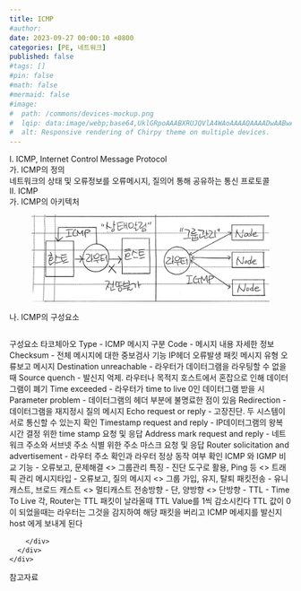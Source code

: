 ```yaml
---
title: ICMP
#author: 
date: 2023-09-27 00:00:10 +0800
categories: [PE, 네트워크]
published: false
#tags: []
#pin: false
#math: false
#mermaid: false
#image:
#  path: /commons/devices-mockup.png
#  lqip: data:image/webp;base64,UklGRpoAAABXRUJQVlA4WAoAAAAQAAAADwAABwAAQUxQSDIAAAARL0AmbZurmr57yyIiqE8oiG0bejIYEQTgqiDA9vqnsUSI6H+oAERp2HZ65qP/VIAWAFZQOCBCAAAA8AEAnQEqEAAIAAVAfCWkAALp8sF8rgRgAP7o9FDvMCkMde9PK7euH5M1m6VWoDXf2FkP3BqV0ZYbO6NA/VFIAAAA
#  alt: Responsive rendering of Chirpy theme on multiple devices.
---
```


<div class="post-wrap">
  <div class="para">
    <div class="para-title">
      I. ICMP, Internet Control Message Protocol
    </div>
    <div class="para-cntnt">
      <div class="para">
        <div class="para-title">
          가. ICMP의 정의
        </div>
        <div class="para-cntnt">
            네트워크의 상태 및 오류정보를 오류메시지, 질의어 통해 공유하는 통신 프로토콜
        </div>
      </div>
    </div>
  </div>
  
  <div class="para">
    <div class="para-title">
      II. ICMP
    </div>
    <div class="para-cntnt">
      <div class="para">
        <div class="para-title">
          가. ICMP의 아키텍처
        </div>
        <div class="para-cntnt">
          <figure class="post-figure">
            <img src="/assets/img/posts/ICMP.png" alt="ICMP">
<!--            <figcaption>Source: Unveiling the Metaverse: Exploring Emerging Trends, Multifaceted Perspectives, and Future Challenges</figcaption>-->
          </figure>
        </div>
      </div>
      <div class="para">
        <div class="para-title">
          나. ICMP의 구성요소
        </div>
        <div class="para-cntnt">
          <table class="post-table">
          </table>
          구성요소 타코체아오
  Type - ICMP 메시지 구분
  Code - 메시지 내용 자세한 정보
  Checksum - 전체 메시지에 대한 중보검사 기능
  IP헤더
  오류발생 패킷
메시지 유형
  오류보고 메시지 
    Destination unreachable - 라우터가 데이터그램을 라우팅할 수 없을 때
    Source quench  - 발신지 억제.  라우터나 목적지 호스트에서 혼잡으로 인해 데이터 그램이 폐기 
    Time exceeded - 라우터가 time to live 0인 데이터그램 받을 시  
    Parameter problem - 데이터그램의 헤더 부분에 불명료한 점이 있음 
    Redirection - 데이터그램을 재지정시 
  질의 메시지 
    Echo request or reply - 고장진단. 두 시스템이 서로 통신할 수 있는지 확인 
    Timestamp request and reply - IP데이터그램의 왕복 시간 결정 위한 time stamp 요청 및 응답 
    Address mark request and reply - 네트워크 주소와 서브넷 주소 식별 위한 주소 마스크 요청 및 응답 
    Router solicitation and advertisement - 라우터 주소 확인과 라우터 정상 동작 여부 확인
ICMP 와 IGMP 비교
  기능 - 오류보고, 문제해결 &lt;&gt; 그룹관리 
  특징 - 진단 도구로 활용, Ping 등 &lt;&gt; 트래픽 관리 
  메시지타입 - 오류보고, 질의 메시지 &lt;&gt; 그룹 가입, 유지, 탈퇴 
  패킷전송 - 유니캐스트, 브로드 캐스트 &lt;&gt; 멀티캐스트 
  전송방향 - 단, 양방향 &lt;&gt; 단방향
- TTL - Time To Live
  각, Router는 TTL 패킷이 날라올때 TTL Value를 1씩 감소시킨다
  TTL 값이 0이 되었을때는 라우터는 그것을 감지하여 해당 패킷을 버리고 ICMP 메세지를 발신지 host 에게 보내게 된다

        </div>
      </div>
    </div>
  </div>

  <div class="refr-wrap">
    <div class="refr-title">
        참고자료
    </div>
    <ol class="refr-list">
    <!--    <li>(나현식, 최대선) <a target="_blank" href="https://scienceon.kisti.re.kr/commons/util/originalView.do?cn=JAKO202225948430499&oCn=JAKO202225948430499&dbt=JAKO&journal=NJOU00291864">메타버스 보안 위협 요소 및 대응 방안 검토</a></li>-->
    <!--    <li>(M. Uddin, S. Manickam, H. Ullah, M. Obaidat and A. Dandoush) <a target="_blank" href="https://ieeexplore.ieee.org/abstract/document/10138386">Unveiling the Metaverse: Exploring Emerging Trends, Multifaceted Perspectives, and Future Challenges</a></li>-->
    </ol>
  </div>
</div>
